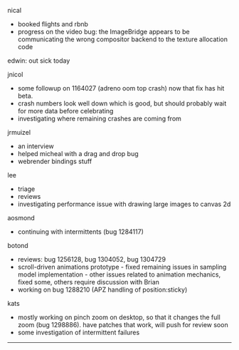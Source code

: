 nical
* booked flights and rbnb
* progress on the video bug: the ImageBridge appears to be communicating the wrong compositor backend to the texture allocation code



edwin: out sick today


jnicol
* some followup on 1164027 (adreno oom top crash) now that fix has hit beta.
* crash numbers look well down which is good, but should probably wait for more data before celebrating
* investigating where remaining crashes are coming from



jrmuizel
* an interview
* helped micheal with a drag and drop bug
* webrender bindings stuff



lee
* triage
* reviews
* investigating performance issue with drawing large images to canvas 2d



aosmond
* continuing with intermittents (bug 1284117)



botond
  - reviews: bug 1256128, bug 1304052, bug 1304729
  - scroll-driven animations prototype
          - fixed remaining issues in sampling model implementation
          - other issues related to animation mechanics, fixed some, others require discussion with Brian
  - working on bug 1288210 (APZ handling of position:sticky)



kats
* mostly working on pinch zoom on desktop, so that it changes the full zoom (bug 1298886). have patches that work, will push for review soon
* some investigation of intermittent failures

________________


